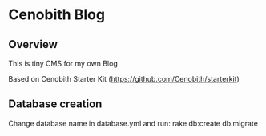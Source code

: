Cenobith Blog
=============

## Overview

This is tiny CMS for my own Blog

Based on Cenobith Starter Kit (https://github.com/Cenobith/starterkit)

## Database creation

Change database name in database.yml and run: rake db:create db.migrate




